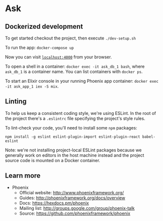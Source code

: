 # Ask

## Dockerized development

To get started checkout the project, then execute `./dev-setup.sh`

To run the app: `docker-compose up`

Now you can visit [`localhost:4000`](http://localhost:4000) from your browser.

To open a shell in a container: `docker exec -it ask_db_1 bash`, where `ask_db_1` is a container name. You can list containers with `docker ps`.

To start an Elixir console in your running Phoenix app container: `docker exec -it ask_app_1 iex -S mix`.

## Linting

To help us keep a consistent coding style, we're using ESLint. In the root of the project there's a `.eslintrc` file specifying the project's style rules. 

To lint-check your code, you'll need to install some `npm` packages:

`npm install -g eslint eslint-plugin-import eslint-plugin-react babel-eslint`

Note: we're not installing project-local ESLint packages because we generally work on editors in the host machine instead and the project source code is mounted on a Docker container.

## Learn more

* Phoenix
  * Official website: http://www.phoenixframework.org/
  * Guides: http://phoenixframework.org/docs/overview
  * Docs: https://hexdocs.pm/phoenix
  * Mailing list: http://groups.google.com/group/phoenix-talk
  * Source: https://github.com/phoenixframework/phoenix
